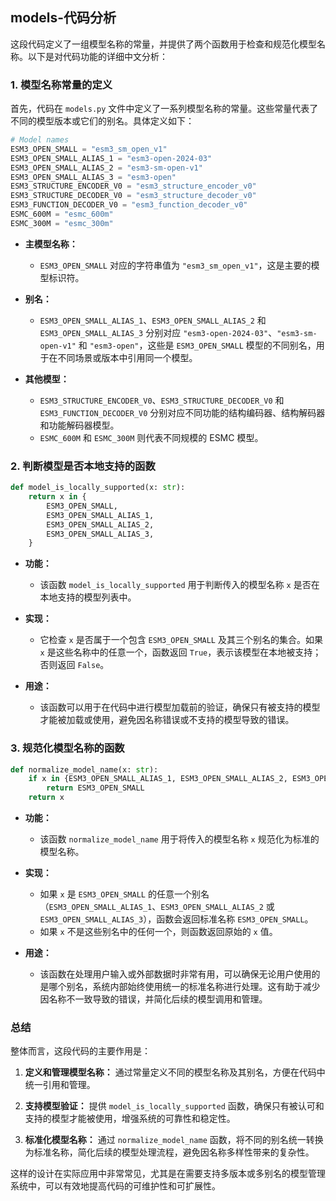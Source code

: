 ## models-代码分析
这段代码定义了一组模型名称的常量，并提供了两个函数用于检查和规范化模型名称。以下是对代码功能的详细中文分析：

### 1. 模型名称常量的定义

首先，代码在 `models.py` 文件中定义了一系列模型名称的常量。这些常量代表了不同的模型版本或它们的别名。具体定义如下：

```python
# Model names
ESM3_OPEN_SMALL = "esm3_sm_open_v1"
ESM3_OPEN_SMALL_ALIAS_1 = "esm3-open-2024-03"
ESM3_OPEN_SMALL_ALIAS_2 = "esm3-sm-open-v1"
ESM3_OPEN_SMALL_ALIAS_3 = "esm3-open"
ESM3_STRUCTURE_ENCODER_V0 = "esm3_structure_encoder_v0"
ESM3_STRUCTURE_DECODER_V0 = "esm3_structure_decoder_v0"
ESM3_FUNCTION_DECODER_V0 = "esm3_function_decoder_v0"
ESMC_600M = "esmc_600m"
ESMC_300M = "esmc_300m"
```

- **主模型名称：**
  - `ESM3_OPEN_SMALL` 对应的字符串值为 `"esm3_sm_open_v1"`，这是主要的模型标识符。
  
- **别名：**
  - `ESM3_OPEN_SMALL_ALIAS_1`、`ESM3_OPEN_SMALL_ALIAS_2` 和 `ESM3_OPEN_SMALL_ALIAS_3` 分别对应 `"esm3-open-2024-03"`、`"esm3-sm-open-v1"` 和 `"esm3-open"`，这些是 `ESM3_OPEN_SMALL` 模型的不同别名，用于在不同场景或版本中引用同一个模型。

- **其他模型：**
  - `ESM3_STRUCTURE_ENCODER_V0`、`ESM3_STRUCTURE_DECODER_V0` 和 `ESM3_FUNCTION_DECODER_V0` 分别对应不同功能的结构编码器、结构解码器和功能解码器模型。
  - `ESMC_600M` 和 `ESMC_300M` 则代表不同规模的 ESMC 模型。

### 2. 判断模型是否本地支持的函数

```python
def model_is_locally_supported(x: str):
    return x in {
        ESM3_OPEN_SMALL,
        ESM3_OPEN_SMALL_ALIAS_1,
        ESM3_OPEN_SMALL_ALIAS_2,
        ESM3_OPEN_SMALL_ALIAS_3,
    }
```

- **功能：**
  - 该函数 `model_is_locally_supported` 用于判断传入的模型名称 `x` 是否在本地支持的模型列表中。
  
- **实现：**
  - 它检查 `x` 是否属于一个包含 `ESM3_OPEN_SMALL` 及其三个别名的集合。如果 `x` 是这些名称中的任意一个，函数返回 `True`，表示该模型在本地被支持；否则返回 `False`。

- **用途：**
  - 该函数可以用于在代码中进行模型加载前的验证，确保只有被支持的模型才能被加载或使用，避免因名称错误或不支持的模型导致的错误。

### 3. 规范化模型名称的函数

```python
def normalize_model_name(x: str):
    if x in {ESM3_OPEN_SMALL_ALIAS_1, ESM3_OPEN_SMALL_ALIAS_2, ESM3_OPEN_SMALL_ALIAS_3}:
        return ESM3_OPEN_SMALL
    return x
```

- **功能：**
  - 该函数 `normalize_model_name` 用于将传入的模型名称 `x` 规范化为标准的模型名称。
  
- **实现：**
  - 如果 `x` 是 `ESM3_OPEN_SMALL` 的任意一个别名（`ESM3_OPEN_SMALL_ALIAS_1`、`ESM3_OPEN_SMALL_ALIAS_2` 或 `ESM3_OPEN_SMALL_ALIAS_3`），函数会返回标准名称 `ESM3_OPEN_SMALL`。
  - 如果 `x` 不是这些别名中的任何一个，则函数返回原始的 `x` 值。

- **用途：**
  - 该函数在处理用户输入或外部数据时非常有用，可以确保无论用户使用的是哪个别名，系统内部始终使用统一的标准名称进行处理。这有助于减少因名称不一致导致的错误，并简化后续的模型调用和管理。

### 总结

整体而言，这段代码的主要作用是：

1. **定义和管理模型名称：** 通过常量定义不同的模型名称及其别名，方便在代码中统一引用和管理。

2. **支持模型验证：** 提供 `model_is_locally_supported` 函数，确保只有被认可和支持的模型才能被使用，增强系统的可靠性和稳定性。

3. **标准化模型名称：** 通过 `normalize_model_name` 函数，将不同的别名统一转换为标准名称，简化后续的模型处理流程，避免因名称多样性带来的复杂性。

这样的设计在实际应用中非常常见，尤其是在需要支持多版本或多别名的模型管理系统中，可以有效地提高代码的可维护性和可扩展性。

